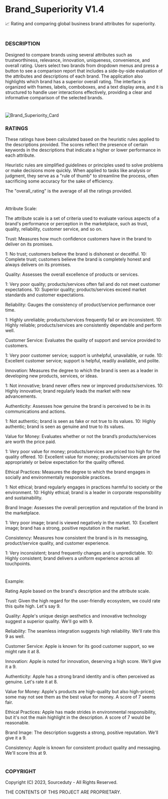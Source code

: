 # Brand_Superiority V1.4

📈 Rating and comparing global business brand attributes for superiority.

#

### DESCRIPTION

Designed to compare brands using several attributes such as trustworthiness, relevance, innovation, uniqueness, convenience, and overall rating. Users select two brands from dropdown menus and press a button to see a comparison report that includes a side-by-side evaluation of the attributes and descriptions of each brand. The application also highlights which brand has a superior overall rating. The interface is organized with frames, labels, comboboxes, and a text display area, and it is structured to handle user interactions effectively, providing a clear and informative comparison of the selected brands.

#

![Brand_Superiority_Card](https://github.com/sourceduty/Brand_Superiority/assets/123030236/a0e80807-956b-406a-b959-265dc3f77f6d)

### RATINGS

These ratings have been calculated based on the heuristic rules applied to the descriptions provided. The scores reflect the presence of certain keywords in the descriptions that indicate a higher or lower performance in each attribute.

Heuristic rules are simplified guidelines or principles used to solve problems or make decisions more quickly. When applied to tasks like analysis or judgment, they serve as a "rule of thumb" to streamline the process, often sacrificing some accuracy for the sake of efficiency.

The "overall_rating" is the average of all the ratings provided.

#

Attribute Scale:

The attribute scale is a set of criteria used to evaluate various aspects of a brand's performance or perception in the marketplace, such as trust, quality, reliability, customer service, and so on.

Trust: Measures how much confidence customers have in the brand to deliver on its promises.

1: No trust; customers believe the brand is dishonest or deceitful.
10: Complete trust; customers believe the brand is completely honest and always delivers on its promises.

Quality: Assesses the overall excellence of products or services.

1: Very poor quality; products/services often fail and do not meet customer expectations.
10: Superior quality; products/services exceed market standards and customer expectations.

Reliability: Gauges the consistency of product/service performance over time.

1: Highly unreliable; products/services frequently fail or are inconsistent.
10: Highly reliable; products/services are consistently dependable and perform well.

Customer Service: Evaluates the quality of support and service provided to customers.

1: Very poor customer service; support is unhelpful, unavailable, or rude.
10: Excellent customer service; support is helpful, readily available, and polite.

Innovation: Measures the degree to which the brand is seen as a leader in developing new products, services, or ideas.

1: Not innovative; brand never offers new or improved products/services.
10: Highly innovative; brand regularly leads the market with new advancements.

Authenticity: Assesses how genuine the brand is perceived to be in its communications and actions.

1: Not authentic; brand is seen as fake or not true to its values.
10: Highly authentic; brand is seen as genuine and true to its values.

Value for Money: Evaluates whether or not the brand’s products/services are worth the price paid.

1: Very poor value for money; products/services are priced too high for the quality offered.
10: Excellent value for money; products/services are priced appropriately or below expectation for the quality offered.

Ethical Practices: Measures the degree to which the brand engages in socially and environmentally responsible practices.

1: Not ethical; brand regularly engages in practices harmful to society or the environment.
10: Highly ethical; brand is a leader in corporate responsibility and sustainability.

Brand Image: Assesses the overall perception and reputation of the brand in the marketplace.

1: Very poor image; brand is viewed negatively in the market.
10: Excellent image; brand has a strong, positive reputation in the market.

Consistency: Measures how consistent the brand is in its messaging, product/service quality, and customer experience.

1: Very inconsistent; brand frequently changes and is unpredictable.
10: Highly consistent; brand delivers a uniform experience across all touchpoints.

#

Example:

Rating Apple based on the brand's description and the attribute scale.

Trust: Given the high regard for the user-friendly ecosystem, we could rate this quite high. Let's say 9.

Quality: Apple's unique design aesthetics and innovative technology suggest a superior quality. We'll go with 9.

Reliability: The seamless integration suggests high reliability. We'll rate this 9 as well.

Customer Service: Apple is known for its good customer support, so we might rate it at 8.

Innovation: Apple is noted for innovation, deserving a high score. We'll give it a 9.

Authenticity: Apple has a strong brand identity and is often perceived as genuine. Let's rate it at 8.

Value for Money: Apple's products are high-quality but also high-priced; some may not see them as the best value for money. A score of 7 seems fair.

Ethical Practices: Apple has made strides in environmental responsibility, but it's not the main highlight in the description. A score of 7 would be reasonable.

Brand Image: The description suggests a strong, positive reputation. We'll give it a 9.

Consistency: Apple is known for consistent product quality and messaging. We'll score this at 9.

#

### COPYRIGHT

Copyright (C) 2023, Sourceduty - All Rights Reserved.

THE CONTENTS OF THIS PROJECT ARE PROPRIETARY.
